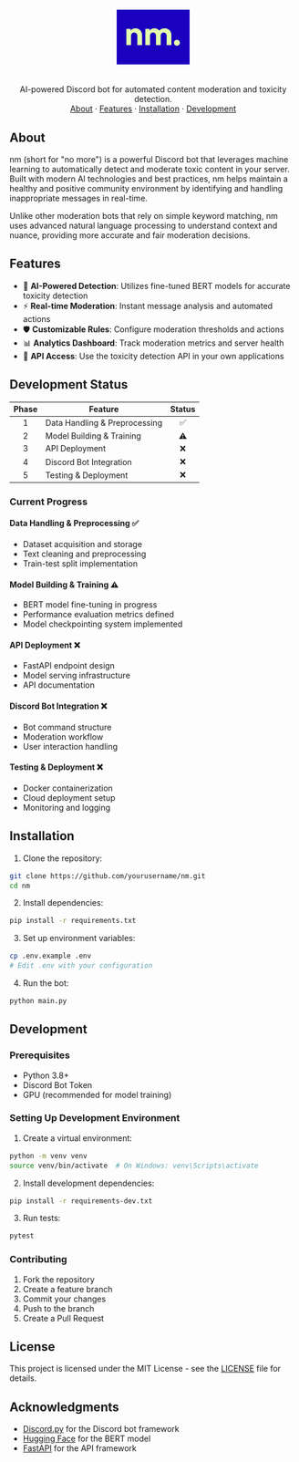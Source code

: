 <!-- LOGO -->
<h1>
<p align="center">
  <img src="/images/nm-high-resolution-logo.png" alt="nm logo" width="128">
</h1>
  <p align="center">
    AI-powered Discord bot for automated content moderation and toxicity detection.
    <br />
    <a href="#about">About</a>
    ·
    <a href="#features">Features</a>
    ·
    <a href="#installation">Installation</a>
    ·
    <a href="#development">Development</a>
  </p>
</p>

## About

nm (short for "no more") is a powerful Discord bot that leverages machine learning to automatically detect and moderate toxic content in your server. Built with modern AI technologies and best practices, nm helps maintain a healthy and positive community environment by identifying and handling inappropriate messages in real-time.

Unlike other moderation bots that rely on simple keyword matching, nm uses advanced natural language processing to understand context and nuance, providing more accurate and fair moderation decisions.

## Features

- 🤖 **AI-Powered Detection**: Utilizes fine-tuned BERT models for accurate toxicity detection
- ⚡ **Real-time Moderation**: Instant message analysis and automated actions
- 🛡️ **Customizable Rules**: Configure moderation thresholds and actions
- 📊 **Analytics Dashboard**: Track moderation metrics and server health
- 🔌 **API Access**: Use the toxicity detection API in your own applications


## Development Status

| Phase | Feature | Status |
|:-----:|---------|:------:|
| 1 | Data Handling & Preprocessing | ✅ |
| 2 | Model Building & Training | ⚠️ |
| 3 | API Deployment | ❌ |
| 4 | Discord Bot Integration | ❌ |
| 5 | Testing & Deployment | ❌ |

### Current Progress

#### Data Handling & Preprocessing ✅
- Dataset acquisition and storage
- Text cleaning and preprocessing
- Train-test split implementation

#### Model Building & Training ⚠️
- BERT model fine-tuning in progress
- Performance evaluation metrics defined
- Model checkpointing system implemented

#### API Deployment ❌
- FastAPI endpoint design
- Model serving infrastructure
- API documentation

#### Discord Bot Integration ❌
- Bot command structure
- Moderation workflow
- User interaction handling

#### Testing & Deployment ❌
- Docker containerization
- Cloud deployment setup
- Monitoring and logging

## Installation

1. Clone the repository:
```bash
git clone https://github.com/yourusername/nm.git
cd nm
```

2. Install dependencies:
```bash
pip install -r requirements.txt
```

3. Set up environment variables:
```bash
cp .env.example .env
# Edit .env with your configuration
```

4. Run the bot:
```bash
python main.py
```

## Development

### Prerequisites
- Python 3.8+
- Discord Bot Token
- GPU (recommended for model training)

### Setting Up Development Environment

1. Create a virtual environment:
```bash
python -m venv venv
source venv/bin/activate  # On Windows: venv\Scripts\activate
```

2. Install development dependencies:
```bash
pip install -r requirements-dev.txt
```

3. Run tests:
```bash
pytest
```

### Contributing

1. Fork the repository
2. Create a feature branch
3. Commit your changes
4. Push to the branch
5. Create a Pull Request

## License

This project is licensed under the MIT License - see the [LICENSE](LICENSE) file for details.

## Acknowledgments

- [Discord.py](https://discordpy.readthedocs.io/) for the Discord bot framework
- [Hugging Face](https://huggingface.co/) for the BERT model
- [FastAPI](https://fastapi.tiangolo.com/) for the API framework
